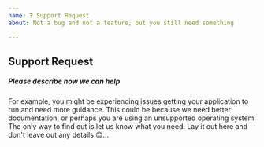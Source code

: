 ```yaml
---
name: ❓ Support Request
about: Not a bug and not a feature, but you still need something

---
```


## Support Request

##### Please describe how we can help
For example, you might be experiencing issues getting your application
to run and need more guidance. This could be because we need better 
documentation, or perhaps you are using an unsupported operating system.
The only way to find out is let us know what you need. Lay it out here
and don't leave out any details 😊...